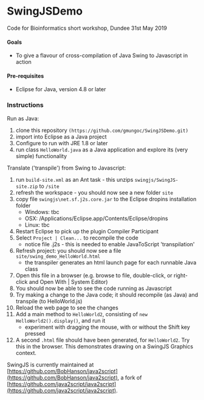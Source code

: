# SwingJSDemo
Code for Bioinformatics short workshop, Dundee 31st May 2019

#### Goals
*   To give a flavour of cross-compilation of Java Swing to Javascript in action 

#### Pre-requisites
*   Eclipse for Java, version 4.8 or later 

### Instructions
Run as Java:
1.  clone this repository `(https://github.com/gmungoc/SwingJSDemo.git)`
2.  import into Eclipse as a Java project
3.  Configure to run with JRE 1.8 or later
4.  run class `HelloWorld.java` as a Java application and explore its (very simple) functionality

Translate ('transpile') from Swing to Javascript:
1.  run `build-site.xml` as an Ant task - this unzips `swingjs/SwingJS-site.zip` to `/site`
2.  refresh the workspace - you should now see a new folder `site` 
3.  copy file `swingjs\net.sf.j2s.core.jar` to the Eclipse dropins installation folder
    * Windows: tbc
    * OSX: /Applications/Eclipse.app/Contents/Eclipse/dropins
    * Linux: tbc
4.  Restart Eclipse to pick up the plugin Compiler Participant
5.  Select `Project | Clean...` to recompile the code
    * notice file .j2s - this is needed to enable JavaToScript 'transpilation'
6.  Refresh project: you should now see a file `site/swing_demo_HelloWorld.html`
    * the transpiler generates an html launch page for each runnable Java class
7.  Open this file in a browser (e.g. browse to file, double-click, or right-click and Open With | System Editor)
8.  You should now be able to see the code running as Javascript
9.  Try making a change to the Java code; it should recompile (as Java) and transpile (to HelloWorld.js)
10. Reload the web page to see the changes
11. Add a main method to `HelloWorld2`, consisting of `new HelloWorld2().display()`, and run it
    * experiment with dragging the mouse, with or without the Shift key pressed
12. A second `.html` file should have been generated, for `HelloWorld2`. Try this in the browser. This demonstrates drawing on a SwingJS Graphics context.

SwingJS is currently maintained at [https://github.com/BobHanson/java2script](https://github.com/BobHanson/java2script), a fork of [https://github.com/java2script/java2script](https://github.com/java2script/java2script).